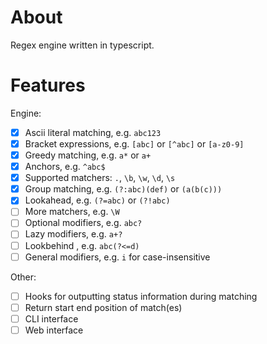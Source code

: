# About

Regex engine written in typescript.

# Features

Engine:
- [x] Ascii literal matching, e.g. `abc123`
- [x] Bracket expressions, e.g. `[abc]` or `[^abc]` or `[a-z0-9]`
- [x] Greedy matching, e.g. `a*` or `a+`
- [x] Anchors, e.g. `^abc$`
- [x] Supported matchers: `.`, `\b`, `\w`, `\d`, `\s`
- [x] Group matching, e.g. `(?:abc)(def)` or `(a(b(c)))`
- [x] Lookahead, e.g. `(?=abc)` or `(?!abc)`
- [ ] More matchers, e.g. `\W`
- [ ] Optional modifiers, e.g. `abc?`
- [ ] Lazy modifiers, e.g. `a+?`
- [ ] Lookbehind , e.g. `abc(?<=d)`
- [ ] General modifiers, e.g. `i` for case-insensitive

Other:
- [ ] Hooks for outputting status information during matching
- [ ] Return start end position of match(es)
- [ ] CLI interface
- [ ] Web interface
